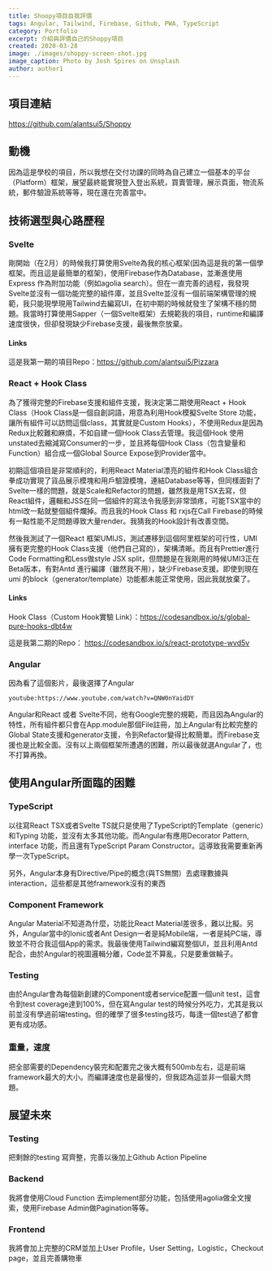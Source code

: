 ```yaml
---
title: Shoopy項目自我評價
tags: Angular, Tailwind, Firebase, Github, PWA, TypeScript
category: Portfolio
excerpt: 介紹與評價自己的Shoppy項目
created: 2020-03-28
image: ./images/shoppy-screen-shot.jpg
image_caption: Photo by Josh Spires on Unsplash
author: author1
---
```


## 項目連結
https://github.com/alantsui5/Shoppy

## 動機

因為這是學校的項目，所以我想在交付功課的同時為自己建立一個基本的平台（Platform）框架，展望最終能實現登入登出系統，買賣管理，展示頁面，物流系統，郵件驗證系統等等，現在還在完善當中。

## 技術選型與心路歷程

### Svelte

剛開始（在2月）的時候我打算使用Svelte為我的核心框架(因為這是我的第一個學框架。而且這是最簡單的框架)，使用Firebase作為Database，並漸進使用Express 作為附加功能（例如agolia search）。但在一直完善的過程，我發現Svelte並沒有一個功能完整的組件庫，並且Svelte並沒有一個前端架構管理的規範，我只能現學現用Tailwind去編寫UI，在初中期的時候就發生了架構不穩的問題。我當時打算使用Sapper（一個Svelte框架）去規範我的項目，runtime和編譯速度很快，但卻發現缺少Firebase支援，最後無奈放棄。
#### Links
這是我第一期的項目Repo：https://github.com/alantsui5/Pizzara

### React + Hook Class

為了獲得完整的Firebase支援和組件支援，我決定第二期使用React + Hook Class（Hook Class是一個自創詞語，用意為利用Hook模擬Svelte Store 功能，讓所有組件可以訪問這個class，其實就是Custom Hooks），不使用Redux是因為Redux比較難和麻煩，不如自建一個Hook Class去管理。我這個Hook 使用unstated去縮減寫Consumer的一步，並且將每個Hook Class（包含變量和Function）組合成一個Global Source Expose到Provider當中。

初期這個項目是非常順利的，利用React Material漂亮的組件和Hook Class組合拳成功實現了貨品展示模塊和用戶驗證模塊，連結Database等等，但同樣面對了Svelte一樣的問題，就是Scale和Refactor的問題，雖然我是用TSX去寫，但React組件，邏輯和JSS在同一個組件的寫法令我感到非常頭疼，可能TSX當中的html改一點就整個組件爛掉。而且我的Hook Class 和 rxjs在Call Firebase的時候有一點性能不足問題導致大量render。我猜我的Hook設計有改善空間。

然後我測試了一個React 框架UMIJS，測試遷移到這個阿里框架的可行性，UMI擁有更完整的Hook Class支援（他們自己寫的），架構清晰。而且有Prettier進行Code Formatting和Less做style JSX split，但問題是在我剛用的時候UMI3正在Beta阪本，有對Antd 進行編譯（雖然我不用），缺少Firebase支援。即使到現在 umi 的block（generator/template）功能都未能正常使用，因此我就放棄了。
#### Links
Hook Class（Custom Hook實驗 Link）：https://codesandbox.io/s/global-pure-hooks-dbt4w

這是我第二期的Repo： https://codesandbox.io/s/react-prototype-wvd5v

### Angular

因為看了這個影片，最後選擇了Angular

`youtube:https://www.youtube.com/watch?v=QNW0nYaidDY`

Angular和React 或者 Svelte不同，他有Google完整的規範，而且因為Angular的特性，所有組件都只會在App.module那個File註冊，加上Angular有比較完整的Global State支援和generator支援，令到Refactor變得比較簡單。而Firebase支援也是比較全面。沒有以上兩個框架所遭遇的困難，所以最後就選Angular了，也不打算再換。

## 使用Angular所面臨的困難

### TypeScript

以往寫React TSX或者Svelte TS就只是使用了TypeScript的Template（generic）和Typing 功能，並沒有太多其他功能。而Angular有應用Decorator Pattern, interface 功能，而且還有TypeScript Param Constructor。這導致我需要重新再學一次TypeScript。

另外，Angular本身有Directive/Pipe的概念(與TS無關）去處理數據與interaction，這些都是其他framework沒有的東西

### Component Framework

Angular Material不知道為什麼，功能比React Material差很多，難以比擬。另外，Angular當中的Ionic或者Ant Design一者是純Mobile端，一者是純PC端，導致並不符合我這個App的需求。我最後使用Tailwind編寫整個UI，並且利用Antd配合，由於Angular的視圖邏輯分離，Code並不算亂，只是要重做輪子。

### Testing

由於Angular會為每個新創建的Component或者service配置一個unit test，這會令到test coverage達到100%，但在寫Angular test的時候分外吃力，尤其是我以前並沒有學過前端testing。但的確學了很多testing技巧，每逢一個test過了都會更有成功感。

### 重量，速度

把全部需要的Dependency裝完和配置完之後大概有500mb左右，這是前端framework最大的大小。而編譯速度也是最慢的，但我認為這並非一個最大問題。

## 展望未來

### Testing

把剩餘的testing 寫齊整，完善以後加上Github Action Pipeline

### Backend

我將會使用Cloud Function 去implement部分功能，包括使用agolia做全文搜索，使用Firebase Admin做Pagination等等。

### Frontend

我將會加上完整的CRM並加上User Profile，User Setting，Logistic，Checkout page，並且完善購物車

